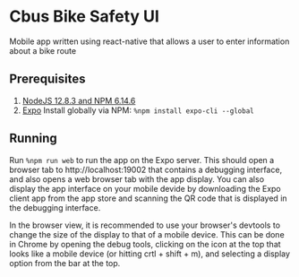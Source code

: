 # Cbus Bike Safety UI

Mobile app written using react-native that allows a user to enter information about a bike route

## Prerequisites

1. [NodeJS 12.8.3 and NPM 6.14.6](https://nodejs.org/en/download/)
2. [Expo](https://expo.io/learn) Install globally via NPM: `%npm install expo-cli --global`

## Running

Run `%npm run web` to run the app on the Expo server. This should open a browser tab to http://localhost:19002 that contains a debugging interface, and also opens a web browser tab with the app display. You can also display the app interface on your mobile devide by downloading the Expo client app from the app store and scanning the QR code that is displayed in the debugging interface.

In the browser view, it is recommended to use your browser's devtools to change the size of the display to that of a mobile device. This can be done in Chrome by opening the debug tools, clicking on the icon at the top that looks like a mobile device (or hitting crtl + shift + m), and selecting a display option from the bar at the top.
